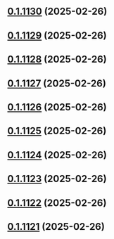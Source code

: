 ## [0.1.1130](https://github.com/binary-braids/terraform-oracle/compare/v0.1.1129...v0.1.1130) (2025-02-26)



## [0.1.1129](https://github.com/binary-braids/terraform-oracle/compare/v0.1.1128...v0.1.1129) (2025-02-26)



## [0.1.1128](https://github.com/binary-braids/terraform-oracle/compare/v0.1.1127...v0.1.1128) (2025-02-26)



## [0.1.1127](https://github.com/binary-braids/terraform-oracle/compare/v0.1.1126...v0.1.1127) (2025-02-26)



## [0.1.1126](https://github.com/binary-braids/terraform-oracle/compare/v0.1.1125...v0.1.1126) (2025-02-26)



## [0.1.1125](https://github.com/binary-braids/terraform-oracle/compare/v0.1.1124...v0.1.1125) (2025-02-26)



## [0.1.1124](https://github.com/binary-braids/terraform-oracle/compare/v0.1.1123...v0.1.1124) (2025-02-26)



## [0.1.1123](https://github.com/binary-braids/terraform-oracle/compare/v0.1.1122...v0.1.1123) (2025-02-26)



## [0.1.1122](https://github.com/binary-braids/terraform-oracle/compare/v0.1.1121...v0.1.1122) (2025-02-26)



## [0.1.1121](https://github.com/binary-braids/terraform-oracle/compare/v0.1.1120...v0.1.1121) (2025-02-26)



